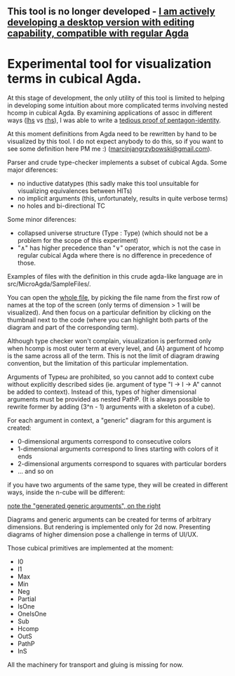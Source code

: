 ## This tool is no longer developed - [I am actively developing a desktop version with editing capability, compatible with regular Agda](https://github.com/marcinjangrzybowski/cubeViz2)  



# Experimental tool for visualization terms in cubical Agda.

At this stage of development, the only utility of this tool is limited to helping in developing some intuition about more complicated terms involving nested hcomp in cubical Agda. By examining applications of assoc in different ways ([lhs](https://raw.githack.com/marcinjangrzybowski/cubeViz/master/main.html#assocAlt,pentA) vs [rhs](https://raw.githack.com/marcinjangrzybowski/cubeViz/master/main.html#assocAlt,pentB')), I was able to write a [tedious proof of pentagon-identity](https://github.com/agda/cubical/blob/77fbf78ddc57d499a51e0cc4e37508c6c3caed29/Cubical/Foundations/GroupoidLaws.agda#L296).

At this moment definitions from Agda need to be rewritten by hand to be visualized by this tool.
I do not expect anybody to do this, so if you want to see some definition here PM me :)
(marcinjangrzybowski@gmail.com).


Parser and crude type-checker implements a subset of cubical Agda.
Some major diferences:
 - no inductive datatypes (this sadly make this tool unsuitable for visualizing equivalences between HITs)
 - no implicit arguments (this, unfortunately, results in quite verbose terms)
 - no holes and bi-directional TC

Some minor diferences:
 - collapsed universe structure (Type : Type) (which should not be a problem for the scope of this experiment)
  - "∧" has higher precedence than "∨" operator, which is not the case in regular cubical Agda where there is no difference in precedence of those.  
 

Examples of files with the definition in this crude agda-like language are in src/MicroAgda/SampleFiles/.


You can open the [whole file](https://raw.githack.com/marcinjangrzybowski/cubeViz/master/main.html#assocAlt), by picking the file name from the first row of names at the top of the screen (only terms of dimension > 1 will be visualized). And then focus on a particular definition by clicking on the thumbnail next to the code (where you can highlight both parts of the diagram and part of the corresponding term).


Although type checker won't complain, visualization is performed only when hcomp is most outer term at every level, and {A} argument of hcomp is the same across all of the term. This is not the limit of diagram drawing convention, but the limitation of this particular implementation. 

Arguments of Typeω are prohibited, so you cannot add to context cube without explicitly described sides (ie. argument of type "I → I → A" cannot be added to context).
Instead of this, types of higher dimensional arguments must be provided as nested PathP. (It is always possible to rewrite former by adding (3^n - 1) arguments with a skeleton of a cube).

For each argument in context, a "generic" diagram for this argument is created:
- 0-dimensional arguments correspond to consecutive colors
- 1-dimensional arguments correspond to lines starting with colors of it ends
- 2-dimensional arguments correspond to squares with particular borders
- ... and so on

if you have two arguments of the same type, they will be created in different ways, inside the n-cube will be different:

[note the "generated generic arguments", on the right](https://raw.githack.com/marcinjangrzybowski/cubeViz/master/main.html#assocAlt,compSq')


Diagrams and generic arguments can be created for terms of arbitrary dimensions. But rendering is implemented only for 2d now. Presenting diagrams of higher dimension pose a challenge in terms of UI/UX. 


Those cubical primitives are implemented at the moment:

* I0
* I1
* Max
* Min 
* Neg
* Partial   
* IsOne 
* OneIsOne 
* Sub      
* Hcomp
* OutS      
* PathP
* InS 

All the machinery for transport and gluing is missing for now. 
